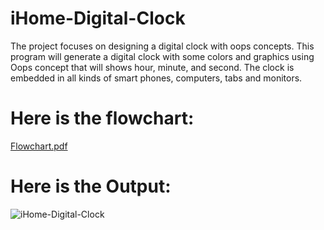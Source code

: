 # iHome-Digital-Clock

The project focuses on designing a digital clock with oops concepts. This program will generate a digital clock with some colors and graphics using Oops concept that will shows hour, minute, and second. The clock is embedded in all kinds of smart phones, computers, tabs and monitors.

# Here is the flowchart:

[Flowchart.pdf](https://github.com/Satyamkumarnavneet/iHome-Digital-Clock/files/6890603/Flowchart.pdf)

# Here is the Output:

![iHome-Digital-Clock](https://user-images.githubusercontent.com/76639713/218848591-50e34476-89b9-41ca-8d2f-f036205fdc75.png)

